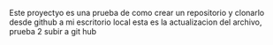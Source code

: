 Este proyectyo es una prueba de como crear un repositorio y clonarlo desde github  a mi escritorio local
esta es la actualizacion del archivo, prueba 2 subir a git hub
